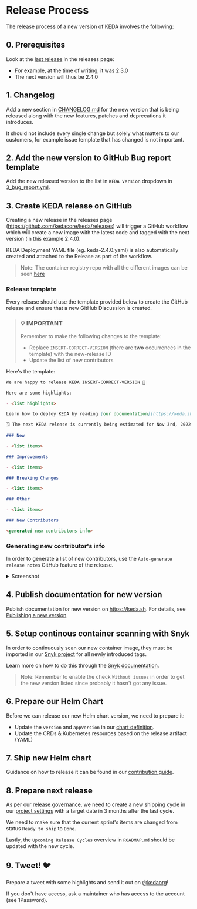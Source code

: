 # Release Process

The release process of a new version of KEDA involves the following:

## 0. Prerequisites

Look at the [last release] in the releases page:

- For example, at the time of writing, it was 2.3.0
- The next version will thus be 2.4.0

[last release]: https://github.com/kedacore/keda/releases/latest

## 1. Changelog

Add a new section in [CHANGELOG.md](CHANGELOG.md) for the new version that is being released along with the new features, patches and deprecations it introduces.

It should not include every single change but solely what matters to our customers, for example issue template that has changed is not important.

## 2. Add the new version to GitHub Bug report template

Add the new released version to the list in `KEDA Version` dropdown in [3_bug_report.yml](https://github.com/kedacore/keda/blob/main/.github/ISSUE_TEMPLATE/3_bug_report.yml).

## 3. Create KEDA release on GitHub

Creating a new release in the releases page (https://github.com/kedacore/keda/releases) will trigger a GitHub workflow which will create a new image with the latest code and tagged with the next version (in this example 2.4.0).

KEDA Deployment YAML file (eg. keda-2.4.0.yaml) is also automatically created and attached to the Release as part of the workflow.

> Note: The container registry repo with all the different images can be seen [here](https://github.com/orgs/kedacore/packages?repo_name=keda)

### Release template

Every release should use the template provided below to create the GitHub release and ensure that a new GitHub Discussion is created.

> ### 💡 IMPORTANT
>
> Remember to make the following changes to the template:
>
> - Replace `INSERT-CORRECT-VERSION` (there are **two** occurrences in the template) with the new-release ID
> - Update the list of new contributors

Here's the template:

```markdown
We are happy to release KEDA INSERT-CORRECT-VERSION 🎉

Here are some highlights:

- <list highlights>

Learn how to deploy KEDA by reading [our documentation](https://keda.sh/docs/INSERT-CORRECT-VERSION/deploy/).

🗓️ The next KEDA release is currently being estimated for Nov 3rd, 2022, learn more in our [roadmap](https://github.com/kedacore/keda/blob/main/ROADMAP.md#upcoming-release-cycles).
  
### New

- <list items>

### Improvements

- <list items>

### Breaking Changes

- <list items>

### Other

- <list items>

### New Contributors

<generated new contributors info>
```

### Generating new contributor's info

In order to generate a list of new contributors, use the `Auto-generate release notes` GitHub feature of the release.

<details>
  <summary>Screenshot</summary>

![image](https://user-images.githubusercontent.com/4345663/148563945-ad75816d-739b-4e8d-a063-aa0e77f6e98d.png)
</details>

## 4. Publish documentation for new version

Publish documentation for new version on https://keda.sh.
For details, see [Publishing a new version](https://github.com/kedacore/keda-docs#publishing-a-new-version).

## 5. Setup continous container scanning with Snyk

In order to continuously scan our new container image, they must be imported in our [Snyk project](https://app.snyk.io/org/keda/projects) for all newly introduced tags.

Learn more on how to do this through the [Snyk documentation](https://docs.snyk.io/products/snyk-container/image-scanning-library/github-container-registry-image-scanning/scan-container-images-from-github-container-registry-in-snyk).

> Note: Remember to enable the check `Without issues` in order to get the new version listed since probably it hasn't got any issue.

## 6. Prepare our Helm Chart

Before we can release our new Helm chart version, we need to prepare it:

- Update the `version` and `appVersion` in our [chart definition](https://github.com/kedacore/charts/blob/master/keda/Chart.yaml).
- Update the CRDs & Kubernetes resources based on the release artifact (YAML)

## 7. Ship new Helm chart

Guidance on how to release it can be found in our [contribution guide](https://github.com/kedacore/charts/blob/master/CONTRIBUTING.md#shipping-a-new-version).

## 8. Prepare next release

As per our [release governance](https://github.com/kedacore/governance/blob/main/RELEASES.md), we need to create a new shipping cycle in our [project settings](https://github.com/orgs/kedacore/projects/2/settings/fields/1647216) with a target date in 3 months after the last cycle.

We need to make sure that the current sprint's items are changed from status `Ready to ship` to `Done`.

Lastly, the `Upcoming Release Cycles` overview in `ROADMAP.md` should be updated with the new cycle.

## 9. Tweet! 🐦

Prepare a tweet with some highlights and send it out on [@kedaorg](https://twitter.com/kedaorg)!

If you don't have access, ask a maintainer who has access to the account (see 1Password).
